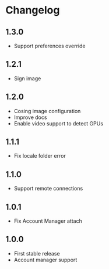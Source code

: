 # Changelog

## 1.3.0

- Support preferences override

## 1.2.1

- Sign image

## 1.2.0

- Cosing image configuration
- Improve docs
- Enable video support to detect GPUs

## 1.1.1

- Fix locale folder error

## 1.1.0

- Support remote connections

## 1.0.1

- Fix Account Manager attach

## 1.0.0

- First stable release
- Account manager support
